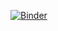[![Binder](https://mybinder.org/badge_logo.svg)](https://mybinder.org/v2/gh/juanama842-gif/data71011-binder/blob/main/README.md/HEAD)
